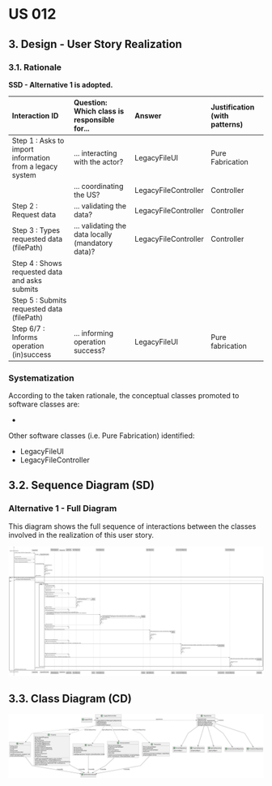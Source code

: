 # US 012

## 3. Design - User Story Realization 

### 3.1. Rationale

**SSD - Alternative 1 is adopted.**

| Interaction ID                                           | Question: Which class is responsible for...       | Answer               | Justification (with patterns) |
|:---------------------------------------------------------|:--------------------------------------------------|:---------------------|:------------------------------|
| Step 1 : Asks to import information from a legacy system | 	... interacting with the actor?                  | LegacyFileUI         | Pure Fabrication              |
| 			  		                                                  | ... coordinating the US?                          | LegacyFileController | Controller                    |
| Step 2 : Request data  		                                | ... validating the data?							                   | LegacyFileController | Controller                    |
| Step 3 : Types requested data (filePath) 		              | ... validating the data locally (mandatory data)? | LegacyFileController | Controller                    |
| Step 4 : Shows requested data and asks submits           |                                                   |                      |                               |
| Step 5 : Submits requested data (filePath)               |                                                   |                      |                               |   
| Step 6/7 : Informs operation (in)success                 | ... informing operation success?                  | LegacyFileUI         | Pure fabrication              |

### Systematization ##

According to the taken rationale, the conceptual classes promoted to software classes are: 

 * 

Other software classes (i.e. Pure Fabrication) identified: 

 * LegacyFileUI
 * LegacyFileController


## 3.2. Sequence Diagram (SD)

### Alternative 1 - Full Diagram

This diagram shows the full sequence of interactions between the classes involved in the realization of this user story.

![Sequence Diagram - Full](svg/us012-sequence-diagram-full.svg)

## 3.3. Class Diagram (CD)

![Class Diagram](svg/us012-class-diagram.svg)